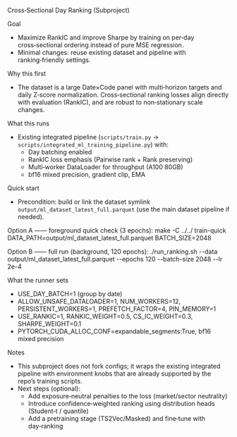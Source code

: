 Cross‑Sectional Day Ranking (Subproject)

Goal
- Maximize RankIC and improve Sharpe by training on per‑day cross‑sectional ordering instead of pure MSE regression.
- Minimal changes: reuse existing dataset and pipeline with ranking‑friendly settings.

Why this first
- The dataset is a large Date×Code panel with multi‑horizon targets and daily Z‑score normalization. Cross‑sectional ranking losses align directly with evaluation (RankIC), and are robust to non‑stationary scale changes.

What this runs
- Existing integrated pipeline (`scripts/train.py` → `scripts/integrated_ml_training_pipeline.py`) with:
  - Day batching enabled
  - RankIC loss emphasis (Pairwise rank + Rank preserving)
  - Multi‑worker DataLoader for throughput (A100 80GB)
  - bf16 mixed precision, gradient clip, EMA

Quick start
- Precondition: build or link the dataset symlink `output/ml_dataset_latest_full.parquet` (use the main dataset pipeline if needed).

Option A —— foreground quick check (3 epochs):
  make -C ../../ train-quick DATA_PATH=output/ml_dataset_latest_full.parquet BATCH_SIZE=2048

Option B —— full run (background, 120 epochs):
  ./run_ranking.sh --data output/ml_dataset_latest_full.parquet --epochs 120 --batch-size 2048 --lr 2e-4

What the runner sets
- USE_DAY_BATCH=1 (group by date)
- ALLOW_UNSAFE_DATALOADER=1, NUM_WORKERS=12, PERSISTENT_WORKERS=1, PREFETCH_FACTOR=4, PIN_MEMORY=1
- USE_RANKIC=1, RANKIC_WEIGHT=0.5, CS_IC_WEIGHT=0.3, SHARPE_WEIGHT=0.1
- PYTORCH_CUDA_ALLOC_CONF=expandable_segments:True, bf16 mixed precision

Notes
- This subproject does not fork configs; it wraps the existing integrated pipeline with environment knobs that are already supported by the repo’s training scripts.
- Next steps (optional):
  - Add exposure‑neutral penalties to the loss (market/sector neutrality)
  - Introduce confidence‑weighted ranking using distribution heads (Student‑t / quantile)
  - Add a pretraining stage (TS2Vec/Masked) and fine‑tune with day‑ranking
